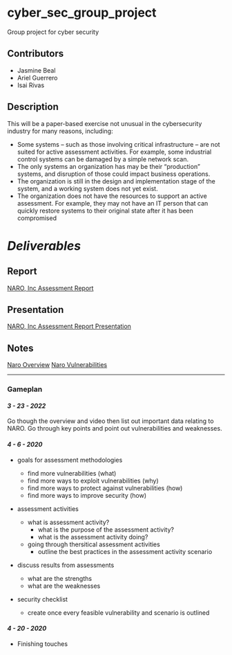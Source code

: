 # cyber_sec_group_project

Group project for cyber security

## Contributors

* Jasmine Beal
* Ariel Guerrero
* Isai Rivas

## Description

This will be a paper-based exercise not unusual in the cybersecurity industry for many reasons,
including:

* Some systems – such as those involving critical infrastructure – are not suited for active
assessment activities. For example, some industrial control systems can be damaged by a simple
network scan.  
* The only systems an organization has may be their “production” systems, and disruption of
those could impact business operations.
* The organization is still in the design and implementation stage of the system, and a working
system does not yet exist.
* The organization does not have the resources to support an active assessment. For example,
they may not have an IT person that can quickly restore systems to their original state after it
has been compromised  

# ***Deliverables***

## Report

[NARO, Inc Assessment Report](https://github.com/aguerrero232/cyber_sec_group_project/blob/main/assessment_report.pdf)

## Presentation

[NARO, Inc Assessment Report Presentation](https://github.com/aguerrero232/cyber_sec_group_project/blob/main/NARO_Inc_Assessment_Report_Presentation.pdf)

## Notes

[Naro Overview](https://github.com/aguerrero232/cyber_sec_group_project/tree/main/part-1-naro-overview)
[Naro Vulnerabilities](https://github.com/aguerrero232/cyber_sec_group_project/tree/main/part-2-naro-vulnerabilities)

___


### Gameplan

#### ***3 - 23 - 2022***

Go though the overview and video then list out important data relating to NARO.
Go through key points and point out vulnerabilities and weaknesses.

#### ***4 - 6 - 2020***

* goals for assessment methodologies
  * find more vulnerabilities (what)
  * find more ways to exploit vulnerabilities (why)
  * find more ways to protect against vulnerabilities (how)
  * find more ways to improve security (how)

* assessment activities
  * what is assessment activity?
    * what is the purpose of the assessment activity?
    * what is the assessment activity doing?
  * going through thersitical assessment activities
    * outline the best practices in the assessment activity scenario

* discuss results from assessments
  * what are the strengths
  * what are the weaknesses

* security checklist
  * create once every feasible vulnerability and scenario is outlined

#### ***4 - 20 - 2020***

* Finishing touches
